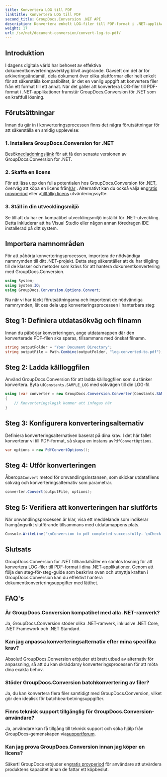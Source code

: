 ```yaml
---
title: Konvertera LOG till PDF
linktitle: Konvertera LOG till PDF
second_title: GroupDocs.Conversion .NET API
description: Konvertera enkelt LOG-filer till PDF-format i .NET-applikationer med GroupDocs.Conversion for .NET. Följ vår steg-för-steg-guide för dokumentkonvertering.
weight: 17
url: /sv/net/document-conversion/convert-log-to-pdf/
---
```

## Introduktion
I dagens digitala värld har behovet av effektiva dokumentkonverteringsverktyg blivit avgörande. Oavsett om det är för arkiveringsändamål, dela dokument över olika plattformar eller helt enkelt för att säkerställa kompatibilitet, är det en vanlig uppgift att konvertera filer från ett format till ett annat. När det gäller att konvertera LOG-filer till PDF-format i .NET-applikationer framstår GroupDocs.Conversion för .NET som en kraftfull lösning.
## Förutsättningar
Innan du går in i konverteringsprocessen finns det några förutsättningar för att säkerställa en smidig upplevelse:
### 1. Installera GroupDocs.Conversion for .NET
 Besök[nedladdningslänk](https://releases.groupdocs.com/conversion/net/) för att få den senaste versionen av GroupDocs.Conversion for .NET.
### 2. Skaffa en licens
 För att låsa upp den fulla potentialen hos GroupDocs.Conversion för .NET, överväg att köpa en licens från[här](https://purchase.groupdocs.com/buy) . Alternativt kan du också välja en[gratis provperiod](https://releases.groupdocs.com/) eller a[tillfällig licens](https://purchase.groupdocs.com/temporary-license/) utvärderingssyfte.
### 3. Ställ in din utvecklingsmiljö
Se till att du har en kompatibel utvecklingsmiljö inställd för .NET-utveckling. Detta inkluderar att ha Visual Studio eller någon annan föredragen IDE installerad på ditt system.

## Importera namnområden
För att påbörja konverteringsprocessen, importera de nödvändiga namnrymden till ditt .NET-projekt. Detta steg säkerställer att du har tillgång till de klasser och metoder som krävs för att hantera dokumentkonvertering med GroupDocs.Conversion.
```csharp
using System;
using System.IO;
using GroupDocs.Conversion.Options.Convert;
```

Nu när vi har täckt förutsättningarna och importerat de nödvändiga namnrymden, låt oss dela upp konverteringsprocessen i hanterbara steg:
## Steg 1: Definiera utdatasökväg och filnamn
Innan du påbörjar konverteringen, ange utdatamappen där den konverterade PDF-filen ska sparas, tillsammans med önskat filnamn.
```csharp
string outputFolder = "Your Document Directory";
string outputFile = Path.Combine(outputFolder, "log-converted-to.pdf");
```
## Steg 2: Ladda källloggfilen
 Använd GroupDocs.Conversion för att ladda källloggfilen som du tänker konvertera. Byta ut`Constants.SAMPLE_LOG` med sökvägen till din LOG-fil.
```csharp
using (var converter = new GroupDocs.Conversion.Converter(Constants.SAMPLE_LOG))
{
    // Konverteringslogik kommer att infogas här
}
```
## Steg 3: Konfigurera konverteringsalternativ
Definiera konverteringsalternativen baserat på dina krav. I det här fallet konverterar vi till PDF-format, så skapa en instans av`PdfConvertOptions`.
```csharp
var options = new PdfConvertOptions();
```
## Steg 4: Utför konverteringen
 Åberopa`Convert` metod för omvandlingsinstansen, som skickar utdatafilens sökväg och konverteringsalternativ som parametrar.
```csharp
converter.Convert(outputFile, options);
```
## Steg 5: Verifiera att konverteringen har slutförts
När omvandlingsprocessen är klar, visa ett meddelande som indikerar framgångsrikt slutförande tillsammans med utdatamappens plats.
```csharp
Console.WriteLine("\nConversion to pdf completed successfully. \nCheck output in {0}", outputFolder);
```

## Slutsats
GroupDocs.Conversion for .NET tillhandahåller en sömlös lösning för att konvertera LOG-filer till PDF-format i dina .NET-applikationer. Genom att följa den steg-för-steg-guide som beskrivs ovan och utnyttja kraften i GroupDocs.Conversion kan du effektivt hantera dokumentkonverteringsuppgifter med lätthet.
## FAQ's
### Är GroupDocs.Conversion kompatibel med alla .NET-ramverk?
Ja, GroupDocs.Conversion stöder olika .NET-ramverk, inklusive .NET Core, .NET Framework och .NET Standard.
### Kan jag anpassa konverteringsalternativ efter mina specifika krav?
Absolut! GroupDocs.Conversion erbjuder ett brett utbud av alternativ för anpassning, så att du kan skräddarsy konverteringsprocessen för att möta dina exakta behov.
### Stöder GroupDocs.Conversion batchkonvertering av filer?
Ja, du kan konvertera flera filer samtidigt med GroupDocs.Conversion, vilket gör den idealisk för batchbearbetningsuppgifter.
### Finns teknisk support tillgänglig för GroupDocs.Conversion-användare?
 Ja, användare kan få tillgång till teknisk support och söka hjälp från GroupDocs-gemenskapen via[supportforum](https://forum.groupdocs.com/c/conversion/11).
### Kan jag prova GroupDocs.Conversion innan jag köper en licens?
 Säkert! GroupDocs erbjuder en[gratis provperiod](https://releases.groupdocs.com/) för användare att utvärdera produktens kapacitet innan de fattar ett köpbeslut.